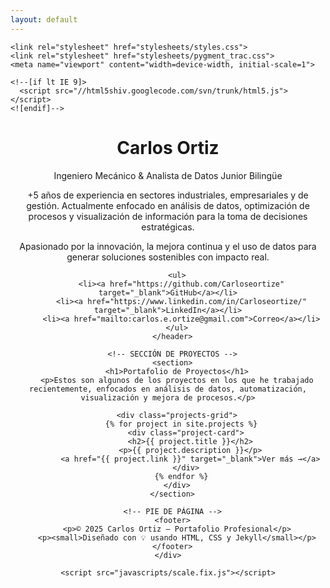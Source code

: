 ```yaml
---
layout: default
---
```


<!doctype html>
<html lang="es">
  <head>
    <meta charset="utf-8">
    <meta http-equiv="X-UA-Compatible" content="chrome=1">
    <title>Portafolio | Carlos - Ingeniero Mecánico & Analista de Datos</title>

    <link rel="stylesheet" href="stylesheets/styles.css">
    <link rel="stylesheet" href="stylesheets/pygment_trac.css">
    <meta name="viewport" content="width=device-width, initial-scale=1">

    <!--[if lt IE 9]>
      <script src="//html5shiv.googlecode.com/svn/trunk/html5.js"></script>
    <![endif]-->
  </head>

  <body>
    <div class="wrapper">
      <!-- HEADER -->
      <header>
        <h1>Carlos Ortiz</h1>
        <p>Ingeniero Mecánico & Analista de Datos Junior Bilingüe</p>
        <p>+5 años de experiencia en sectores industriales, empresariales y de gestión. Actualmente enfocado en análisis de datos, optimización de procesos y visualización de información para la toma de decisiones estratégicas.</p>
        <p>Apasionado por la innovación, la mejora continua y el uso de datos para generar soluciones sostenibles con impacto real.</p>

        <ul>
          <li><a href="https://github.com/Carloseortize" target="_blank">GitHub</a></li>
          <li><a href="https://www.linkedin.com/in/Carloseortize/" target="_blank">LinkedIn</a></li>
          <li><a href="mailto:carlos.e.ortize@gmail.com">Correo</a></li>
        </ul>
      </header>

      <!-- SECCIÓN DE PROYECTOS -->
      <section>
        <h1>Portafolio de Proyectos</h1>
        <p>Estos son algunos de los proyectos en los que he trabajado recientemente, enfocados en análisis de datos, automatización, visualización y mejora de procesos.</p>

        <div class="projects-grid">
          {% for project in site.projects %}
            <div class="project-card">
              <h2>{{ project.title }}</h2>
              <p>{{ project.description }}</p>
              <a href="{{ project.link }}" target="_blank">Ver más →</a>
            </div>
          {% endfor %}
        </div>
      </section>

      <!-- PIE DE PÁGINA -->
      <footer>
        <p>© 2025 Carlos Ortiz — Portafolio Profesional</p>
        <p><small>Diseñado con 💡 usando HTML, CSS y Jekyll</small></p>
      </footer>
    </div>

    <script src="javascripts/scale.fix.js"></script>
  </body>
</html>
